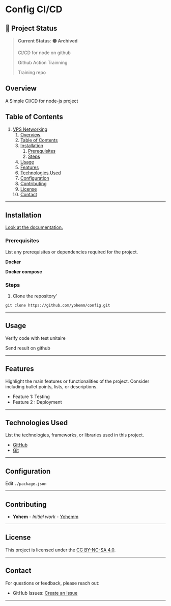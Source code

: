 # Config CI/CD
<!-- ![Project Banner](path/to/banner/image)


**Legend**:  
- **🟢 Active Development**: Regular updates, features, and bug fixes.
- **🟡 In Reflection**: Planning future directions or awaiting strategic decisions.
- **🔵 Maintenance Mode**: Only bug fixes and minor tweaks.
- **🟠 Paused**: Temporarily halted; may resume later.
- **🔴 Discontinued**: Development and support have ceased.
- **🟤 Archived**: Preserved for historical purposes, no further updates.
- **⚪ In Beta**: Pre-release testing phase for gathering feedback.
-->
## 🌟 Project Status

> **Current Status**: **:brown_circle: Archived**
> 
> CI/CD for node on github
>
> Github Action Trainning
>
> Training repo

## Overview

A Simple CI/CD for node-js project

## Table of Contents

1. [VPS Networking](#vps-networking)
   1. [Overview](#overview)
   2. [Table of Contents](#table-of-contents)
   3. [Installation](#installation)
      1. [Prerequisites](#prerequisites)
      2. [Steps](#steps)
   4. [Usage](#usage)
   5. [Features](#features)
   6. [Technologies Used](#technologies-used)
   7. [Configuration](#configuration)
   8. [Contributing](#contributing)
   9. [License](#license)
   10. [Contact](#contact)

---

## Installation

[Look at the documentation.](./docs.md)

### Prerequisites

List any prerequisites or dependencies required for the project.

**Docker**

**Docker compose**

### Steps

1. Clone the repository'

```git
git clone https://github.com/yohemm/config.git
```
---

## Usage

Verify code with test unitaire

Send result on github

---

## Features

Highlight the main features or functionalities of the project. Consider including bullet points, lists, or descriptions.

- Feature 1: Testing
- Feature 2 : Deployment
---

## Technologies Used

List the technologies, frameworks, or libraries used in this project.

- [GitHub](https://github.com/)
- [Git](https://git-scm.com/)

---

## Configuration

Edit `./package.json`

---

## Contributing

- **Yohem** - _Initial work_ - [Yohemm](https://github.com/yohemm)

---

## License

This project is licensed under the [CC BY-NC-SA 4.0](https://creativecommons.org/licenses/by-nc-sa/4.0/).

---

## Contact

For questions or feedback, please reach out:

- GitHub Issues: [Create an Issue](https://github.com/yohemm/config/issues)

---
